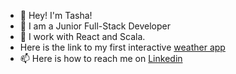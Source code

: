 - 👋 Hey! I'm Tasha!
- 👀 I am a Junior Full-Stack Developer
- 🌱 I work with React and Scala.
- Here is the link to my first interactive <a href="https://super-praline-5f4407.netlify.app/?"> weather app </a>
- 📫 Here is how to reach me on <a href="https://www.linkedin.com/in/natasha-mwafulirwa-649115203/"> Linkedin </a>

<!---
tashamwafulirwa/tashamwafulirwa is a ✨ special ✨ repository because its `README.md` (this file) appears on your GitHub profile.
You can click the Preview link to take a look at your changes.
--->
